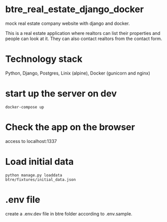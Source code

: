 # btre_real_estate_django_docker
mock real estate company website with django and docker.

This is a real estate application where realtors can list their properties and people can look at it. They can also contact realtors from the contact form.

# Technology stack
Python, Django, Postgres, Linix (alpine), Docker
(gunicorn and nginx)

# start up the server on dev
<code>docker-compose up</code>

# Check the app on the browser
access to localhost:1337

# Load initial data
<code>python manage.py loaddata btre/fixtures/initial_data.json</code>

# .env file
create a .env.dev file in btre folder according to .env.sample.

